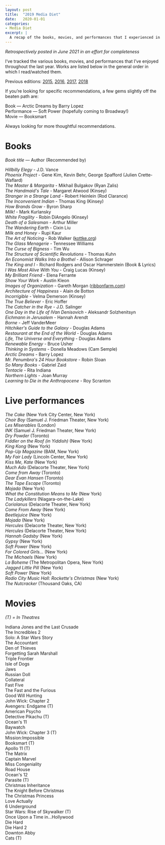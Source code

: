 ```yaml
---
layout: post
title:  "2019 Media Diet"
date:   2020-01-01
categories:
- Media Diet
excerpt: |
  A recap of the books, movies, and performances that I experienced in 2019.
---
```


*Retrospectively posted in June 2021 in an effort for completeness*

I’ve tracked the various books, movies, and performances that I’ve enjoyed throughout the last year. Works are listed below in the general order in which I read/watched them.

Previous editions: [2015](https://smflem.github.io/2016/01/10/2015_media_diet.html), [2016](https://smflem.github.io/2017/01/08/2016_media_diet.html), [2017](https://smflem.github.io/2018/01/06/2017_media_diet.html), [2018](https://smflem.github.io/2019/01/20/2018_media_diet.html)

If you’re looking for specific recommendations, a few gems slightly off the beaten path are:

Book — Arctic Dreams by Barry Lopez <br>
Performance — Soft Power (hopefully coming to Broadway!) <br>
Movie — Booksmart <br>

Always looking for more thoughtful recommendations.

# **Books**
*Book title* — Author (Recommended by)

*Hillbilly Elegy* - J.D. Vance <br>
*Phoenix Project* - Gene Kim, Kevin Behr, George Spafford (Julien Crette-Waflard) <br>
*The Master & Margarita* - Mikhail Bulgakov (Ryan Zalis) <br>
*The Handmaid's Tale* - Margaret Atwood (Kinsey) <br>
*Stranger in a Strange Land* - Robert Heinlein (Rod Clarance) <br>
*The Inconvenient Indian* - Thomas King (Kinsey) <br>
*How Brands Grow* - Byron Sharp <br>
*Milk!* - Mark Kurlansky <br>
*White Fragility* - Robin DiAngelo (Kinsey) <br>
*Death of a Salesman* - Arthur Miller <br>
*The Wandering Earth* - Cixin Liu <br>
*Milk and Honey* - Rupi Kaur <br>
*The Art of Noticing* - Rob Walker ([kottke.org](https://kottke.org/19/01/the-art-of-noticing)) <br>
*The Glass Menagerie* - Tennessee Williams <br>
*The Curse of Bigness* - Tim Wu <br>
*The Structure of Scientific Revolutions* - Thomas Kuhn <br>
*An Economist Walks Into a Brothel* - Allison Schrager <br>
*The King and I* - Richard Rodgers and Oscar Hammerstein (Book & Lyrics) <br>
*I Was Most Alive With You* - Craig Lucas (Kinsey) <br>
*My Brilliant Friend* - Elena Ferrante <br>
*Show Your Work* - Austin Kleon <br>
*Images of Organization* - Gareth Morgan ([ribbonfarm.com](https://www.ribbonfarm.com/2010/07/13/the-eight-metaphors-of-organization/)) <br>
*Architecture of Happiness* - Alain de Botton <br>
*Incorrigible* - Velma Demerson (Kinsey) <br>
*The True Believer* - Eric Hoffer <br>
*The Catcher in the Rye* - J.D. Salinger <br>
*One Day in the Life of IVan Denisovich* - Aleksandr Solzhenitsyn <br>
*Eichmann in Jerusalem* - Hannah Arendt <br>
*Borne* - Jeff VanderMeer <br>
*Hitchiker's Guide to the Galaxy* - Douglas Adams <br>
*Restaurant at the End of the World* - Douglas Adams <br>
*Life, The Universe and Everything* - Douglas Adams <br>
*Renewable Energy* - Bruce Usher <br>
*Thinking in Systems* - Donella Meadows (Cam Semple) <br>
*Arctic Dreams* - Barry Lopez <br>
*Mr. Penumbra's 24 Hour Bookstore* - Robin Sloan <br>
*So Many Books* - Gabriel Zaid <br>
*Tentacle* - Rita Indiana <br>
*Northern Lights* - Joan Murray <br>
*Learning to Die in the Anthropocene* - Roy Scranton <br>


# **Live performances**

*The Cake* (New York City Center, New York) <br>
*Choir Boy* (Samuel J. Friedman Theater, New York) <br>
*Les Miserables* (London) <br>
*INK* (Samuel J. Friedman Theater, New York) <br>
*Dry Powder* (Toronto) <br>
*Fiddler on the Roof (in Yiddish)* (New York) <br>
*King Kong* (New York) <br>
*Pop-Up Magazine* (BAM, New York) <br>
*My Fair Lady* (Lincoln Center, New York) <br>
*Kiss Me, Kate* (New York) <br>
*Much Ado* (Delacorte Theater, New York) <br>
*Come from Away* (Toronto) <br>
*Dear Evan Hansen* (Toronto) <br>
*The Tape Escape* (Toronto) <br>
*Mojada* (New York) <br>
*What the Constitution Means to Me* (New York) <br>
*The Ladykillers* (Niagara-on-the-Lake) <br>
*Coriolanus* (Delacorte Theater, New York) <br>
*Come From Away* (New York) <br>
*Beetlejuice* (New York) <br>
*Mojada* (New York) <br>
*Hercules* (Delacorte Theater, New York) <br>
*Hercules* (Delacorte Theater, New York) <br>
*Hannah Gadsby* (New York) <br>
*Gypsy* (New York) <br>
*Soft Power* (New York) <br>
*For Colored Girls...* (New York) <br>
*The Michaels* (New York) <br>
*La Boheme* (The Metropolitan Opera, New York) <br>
*Jagged Little Pill* (New York) <br>
*Soft Power* (New York) <br>
*Radio City Music Hall: Rockette's Christmas* (New York) <br>
*The Nutcracker* (Thousand Oaks, CA) <br>

# **Movies**
*(T) = In Theatres*

Indiana Jones and the Last Crusade <br>
The Incredibles 2 <br>
Solo: A Star Wars Story <br>
The Accountant <br>
Den of Thieves <br>
Forgetting Sarah Marshall <br>
Triple Frontier <br>
Isle of Dogs <br>
Jaws <br>
Russian Doll <br>
Collateral <br>
Fast Five <br>
The Fast and the Furious <br>
Good Will Hunting <br>
John Wick: Chapter 2 <br>
Avengers: Endgame (T) <br>
American Psycho <br>
Detective Pikachu (T) <br>
Ocean's 11 <br>
Baywatch <br>
John Wick: Chapter 3 (T) <br>
Mission:Impossible <br>
Booksmart (T) <br>
Apollo 11 (T) <br>
The Matrix <br>
Captain Marvel <br>
Miss Congeniality <br>
Road House <br>
Ocean's 12 <br>
Parasite (T) <br>
Christmas Inheritance <br>
The Knight Before Christmas <br>
The Christmas Princess <br>
Love Actually <br>
6 Underground <br>
Star Wars: Rise of Skywalker (T) <br>
Once Upon a Time in...Hollywood <br>
Die Hard <br>
Die Hard 2 <br>
Downton Abby <br>
Cats (T) <br>
